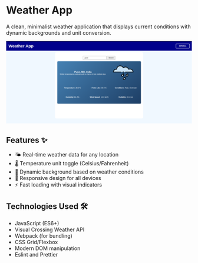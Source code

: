# Weather App

A clean, minimalist weather application that displays current conditions with dynamic backgrounds and unit conversion.

![Weather App Screenshot](./src/assets/weather-app.png)

## Features ✨

- 🌤️ Real-time weather data for any location
- 🌡️ Temperature unit toggle (Celsius/Fahrenheit)
- 🎨 Dynamic background based on weather conditions
- 📱 Responsive design for all devices
- ⚡ Fast loading with visual indicators

## Technologies Used 🛠️

- JavaScript (ES6+)
- Visual Crossing Weather API
- Webpack (for bundling)
- CSS Grid/Flexbox
- Modern DOM manipulation
- Eslint and Prettier


